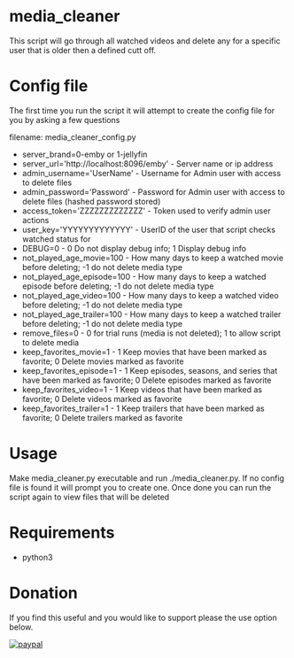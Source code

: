 # media_cleaner
This script will go through all watched videos and delete any for a specific user that is older then a defined cutt off.

# Config file 
The first time you run the script it will attempt to create the config file for you by asking a few questions

filename: media_cleaner_config.py

* server_brand=0-emby or 1-jellyfin
* server_url='http://localhost:8096/emby' - Server name or ip address
* admin_username='UserName' - Username for Admin user with access to delete files
* admin_password='Password' - Password for Admin user with access to delete files (hashed password stored)
* access_token='ZZZZZZZZZZZZZ' - Token used to verify admin user actions
* user_key='YYYYYYYYYYYYY' - UserID of the user that script checks watched status for
* DEBUG=0 - 0 Do not display debug info; 1 Display debug info
* not_played_age_movie=100 - How many days to keep a watched movie before deleting; -1 do not delete media type
* not_played_age_episode=100 - How many days to keep a watched episode before deleting; -1 do not delete media type
* not_played_age_video=100 - How many days to keep a watched video before deleting; -1 do not delete media type
* not_played_age_trailer=100 - How many days to keep a watched trailer before deleting; -1 do not delete media type
* remove_files=0 - 0 for trial runs (media is not deleted);  1 to allow script to delete media
* keep_favorites_movie=1 - 1 Keep movies that have been marked as favorite; 0 Delete movies marked as favorite
* keep_favorites_episode=1 - 1 Keep episodes, seasons, and series that have been marked as favorite; 0 Delete episodes marked as favorite
* keep_favorites_video=1 - 1 Keep videos that have been marked as favorite; 0 Delete videos marked as favorite
* keep_favorites_trailer=1 - 1 Keep trailers that have been marked as favorite; 0 Delete trailers marked as favorite


# Usage
Make media_cleaner.py executable and run ./media_cleaner.py.  If no config file is found it will prompt you to create one.  Once done you can run the script again to view files that will be deleted

# Requirements
* python3

# Donation
If you find this useful and you would like to support please the use option below.

[![paypal](https://www.paypalobjects.com/en_US/i/btn/btn_donateCC_LG.gif)](https://www.paypal.com/cgi-bin/webscr?cmd=_donations&business=jason%2ep%2eclara%40gmail%2ecom&lc=CA&item_name=Jason%20Clara&currency_code=USD&bn=PP%2dDonationsBF%3abtn_donateCC_LG%2egif%3aNonHosted)
